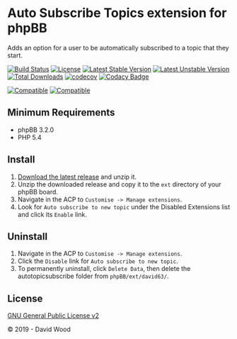 # Auto Subscribe Topics extension for phpBB

Adds an option for a user to be automatically subscribed to a topic that they start.

[![Build Status](https://github.com/david63/autotopicsubscribe/workflows/Tests/badge.svg)](https://github.com/phpbb-extensions/david63/autotopicsubscribe)
[![License](https://poser.pugx.org/david63/autotopicsubscribe/license)](https://packagist.org/packages/david63/autotopicsubscribe)
[![Latest Stable Version](https://poser.pugx.org/david63/autotopicsubscribe/v/stable)](https://packagist.org/packages/david63/autotopicsubscribe)
[![Latest Unstable Version](https://poser.pugx.org/david63/autotopicsubscribe/v/unstable)](https://packagist.org/packages/david63/autotopicsubscribe)
[![Total Downloads](https://poser.pugx.org/david63/autotopicsubscribe/downloads)](https://packagist.org/packages/david63/autotopicsubscribe)
[![codecov](https://codecov.io/gh/david63/autotopicsubscribe/branch/master/graph/badge.svg?token=D2500PgRex)](https://codecov.io/gh/david63/autotopicsubscribe)
[![Codacy Badge](https://api.codacy.com/project/badge/Grade/3ca201b680444e42a36f1f10ca4402a2)](https://www.codacy.com/manual/david63/autotopicsubscribe?utm_source=github.com&amp;utm_medium=referral&amp;utm_content=david63/autotopicsubscribe&amp;utm_campaign=Badge_Grade)

 [![Compatible](https://img.shields.io/badge/compatible-phpBB:3.2.x-blue.svg)](https://shields.io/)
 [![Compatible](https://img.shields.io/badge/compatible-phpBB:3.3.x-blue.svg)](https://shields.io/)

## Minimum Requirements
* phpBB 3.2.0
* PHP 5.4

## Install
1. [Download the latest release](https://github.com/david63/autotopicsubscribe/archive/3.2.zip) and unzip it.
2. Unzip the downloaded release and copy it to the `ext` directory of your phpBB board.
3. Navigate in the ACP to `Customise -> Manage extensions`.
4. Look for `Auto subscribe to new topic` under the Disabled Extensions list and click its `Enable` link.

## Uninstall
1. Navigate in the ACP to `Customise -> Manage extensions`.
2. Click the `Disable` link for `Auto subscribe to new topic`.
3. To permanently uninstall, click `Delete Data`, then delete the autotopicsubscribe folder from `phpBB/ext/david63/`.

## License
[GNU General Public License v2](http://opensource.org/licenses/GPL-2.0)

© 2019 - David Wood

